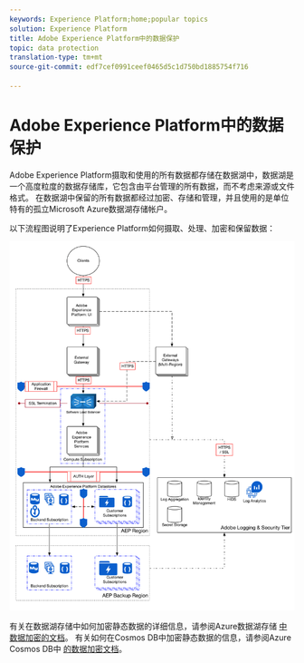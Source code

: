 ```yaml
---
keywords: Experience Platform;home;popular topics
solution: Experience Platform
title: Adobe Experience Platform中的数据保护
topic: data protection
translation-type: tm+mt
source-git-commit: edf7cef0991ceef0465d5c1d750bd1885754f716

---
```



# Adobe Experience Platform中的数据保护

Adobe Experience Platform摄取和使用的所有数据都存储在数据湖中，数据湖是一个高度粒度的数据存储库，它包含由平台管理的所有数据，而不考虑来源或文件格式。 在数据湖中保留的所有数据都经过加密、存储和管理，并且使用的是单位特有的孤立Microsoft Azure数据湖存储帐户。

以下流程图说明了Experience Platform如何摄取、处理、加密和保留数据：

![](images/data-protection/flow.png)

有关在数据湖存储中如何加密静态数据的详细信息，请参阅Azure数据湖存储 [中数据加密的文档](https://docs.microsoft.com/en-us/azure/data-lake-store/data-lake-store-encryption)。 有关如何在Cosmos DB中加密静态数据的信息，请参阅Azure Cosmos DB中 [的数据加密文档](https://docs.microsoft.com/en-us/azure/cosmos-db/database-encryption-at-rest)。
